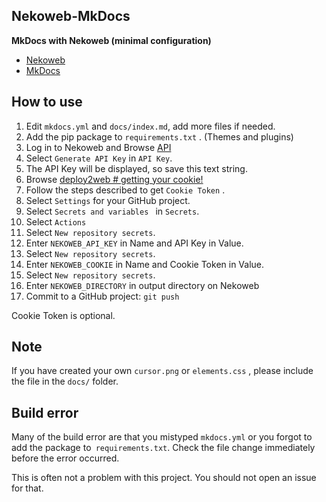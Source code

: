 <!-- 2025/06/22 MkDocs 1.6.1 -->

## Nekoweb-MkDocs

**MkDocs with Nekoweb (minimal configuration)**

- [Nekoweb](https://nekoweb.org/)
- [MkDocs](https://www.mkdocs.org/)

## How to use

1. Edit `mkdocs.yml` and `docs/index.md`, add more files if needed.
2. Add the pip package to `requirements.txt` . (Themes and plugins)
3. Log in to Nekoweb and Browse [API](https://nekoweb.org/api)
5. Select `Generate API Key` in `API Key`.
6. The API Key will be displayed, so save this text string.
7. Browse [deploy2web # getting your cookie!](https://deploy.nekoweb.org/#getting-your-cookie)
8. Follow the steps described to get `Cookie Token` .
9. Select `Settings` for your GitHub project.
10. Select `Secrets and variables ` in `Secrets`.
11. Select `Actions`
12. Select `New repository secrets`.
13. Enter `NEKOWEB_API_KEY` in Name and API Key in Value.
14. Select `New repository secrets`.
15. Enter `NEKOWEB_COOKIE` in Name and Cookie Token in Value.
16. Select `New repository secrets`.
17. Enter `NEKOWEB_DIRECTORY` in output directory on Nekoweb
18. Commit to a GitHub project: `git push`

Cookie Token is optional.

## Note

If you have created your own `cursor.png` or `elements.css` ,
please include the file in the `docs/` folder.

## Build error

Many of the build error are that you mistyped `mkdocs.yml`
or you forgot to add the package to` requirements.txt`.
Check the file change immediately before the error occurred.

This is often not a problem with this project.
You should not open an issue for that.
